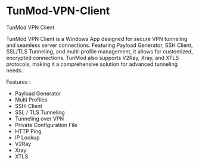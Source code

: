 # TunMod-VPN-Client
TunMod VPN Client


TunMod VPN Client is a Windows App designed for secure VPN tunneling and seamless server connections. Featuring Payload Generator, SSH Client, SSL/TLS Tunneling, and multi-profile management, it allows for customized, encrypted connections. TunMod also supports V2Ray, Xray, and XTLS protocols, making it a comprehensive solution for advanced tunneling needs.


Features :

* Payload Generator
* Multi Profiles
* SSH-Client
* SSL / TLS Tunneling
* Tunneling over VPN
* Private Configuration File
* HTTP Ping
* IP Lookup
* V2Ray
* Xray
* XTLS


